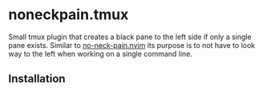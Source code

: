 # noneckpain.tmux

Small tmux plugin that creates a black pane to the left side if only a single
pane exists. Similar to [no-neck-pain.nvim](https://github.com/shortcuts/no-neck-pain.nvim)
its purpose is to not have to look way to the left when working on a single
command line.

## Installation
